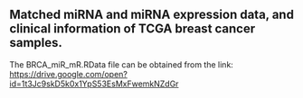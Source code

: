 ## Matched miRNA and miRNA expression data, and clinical information of TCGA breast cancer samples.
The BRCA_miR_mR.RData file can be obtained from the link: https://drive.google.com/open?id=1t3Jc9skD5k0x1YpS53EsMxFwemkNZdGr
